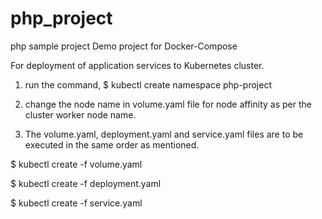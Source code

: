 # php_project
php sample project
Demo project for Docker-Compose

For deployment of application services to Kubernetes cluster.

1) run the command,
$ kubectl create namespace php-project

2) change the node name in volume.yaml file for node affinity as per the cluster worker node name.

3) The volume.yaml, deployment.yaml and service.yaml files are to be executed in the same order as mentioned. 

$ kubectl create -f volume.yaml

$ kubectl create -f deployment.yaml

$ kubectl create -f service.yaml


